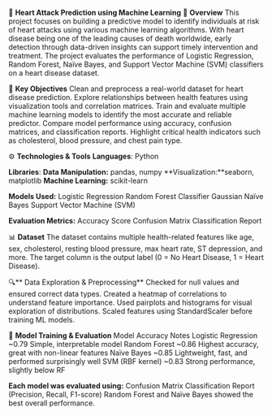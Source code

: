 💓 **Heart Attack Prediction using Machine Learning**
📌 **Overview**
This project focuses on building a predictive model to identify individuals at risk of heart attacks using various machine learning algorithms. With heart disease being one of the leading causes of death worldwide, early detection through data-driven insights can support timely intervention and treatment. The project evaluates the performance of Logistic Regression, Random Forest, Naïve Bayes, and Support Vector Machine (SVM) classifiers on a heart disease dataset.

🧠 **Key Objectives**
Clean and preprocess a real-world dataset for heart disease prediction.
Explore relationships between health features using visualization tools and correlation matrices.
Train and evaluate multiple machine learning models to identify the most accurate and reliable predictor.
Compare model performance using accuracy, confusion matrices, and classification reports.
Highlight critical health indicators such as cholesterol, blood pressure, and chest pain type.

⚙️ **Technologies & Tools**
**Languages**: Python

**Libraries**:
**Data Manipulation:** pandas, numpy
**Visualization:**seaborn, matplotlib
**Machine Learning:** scikit-learn

**Models Used:**
Logistic Regression
Random Forest Classifier
Gaussian Naïve Bayes
Support Vector Machine (SVM)

**Evaluation Metrics:**
Accuracy Score
Confusion Matrix
Classification Report

📊 **Dataset**
The dataset contains multiple health-related features like age, sex, cholesterol, resting blood pressure, max heart rate, ST depression, and more.
The target column is the output label (0 = No Heart Disease, 1 = Heart Disease).

🔍** Data Exploration & Preprocessing**
Checked for null values and ensured correct data types.
Created a heatmap of correlations to understand feature importance.
Used pairplots and histograms for visual exploration of distributions.
Scaled features using StandardScaler before training ML models.

🧪 **Model Training & Evaluation**
Model	Accuracy	Notes
Logistic Regression	 ~0.79	Simple, interpretable model
Random Forest	       ~0.86	Highest accuracy, great with non-linear features
Naïve Bayes	         ~0.85	Lightweight, fast, and performed surprisingly well
SVM (RBF kernel)	   ~0.83	Strong performance, slightly below RF

**Each model was evaluated using:**
Confusion Matrix
Classification Report (Precision, Recall, F1-score)
Random Forest and Naïve Bayes showed the best overall performance.

